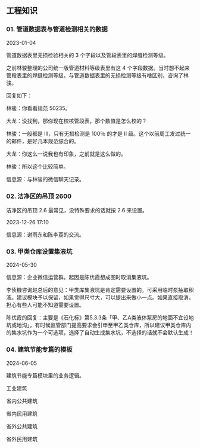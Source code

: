 ## 工程知识

### 01. 管道数据表与管道检测相关的数据

2023-01-04

管道数据表里无损检验相关的 3 个字段以及管段表里的焊缝检测等级。

之前林骏整理的公司统一版管道材料等级表里有这 4 个字段数据。当时想不起来管段表里的焊缝检测等级，与管道数据表里的无损检测等级有啥区别，咨询了林骏。

回复如下：

林骏：你看看规范 50235。

大龙：没找到，那你现在校核管段表，那个数值是怎么校的？

林骏：一般都是 III，只有无损检测是 100％ 的才是 II 级。这个以前周工发过统一的邮件，是好几本规范综合的。

大龙：你这么一说我也有印象，之前就是这么做的。

林骏：所以这个比较简单。

信息源：与林骏的微信聊天记录。

### 02. 洁净区的吊顶 2600

洁净区的吊顶 2.6 最常见，没特殊要求的话就按 2.6 来设置。

2023-12-26 17:10

信息源：谢雨东和陈李荔的交流。

### 03. 甲类仓库设置集液坑

2024-05-30

信息源：企业微信运营群。起因是陈优霞想成图时取消集液坑。

李侦糠咨询赵总后的意见：甲类库集液坑是肯定需要设置的。可采用临时泵抽取积液。建议模块予以保留，如果觉得尺寸大，可以提出来做小一点。如果直接取消，担心有些人可能不知道需要设置。

陈优霞的回复：主要是《石化标》第5.3.3条「甲、乙A类液体泵房的地面不宜设地坑或地沟」，有时候监管部门提高要求会引申至甲乙类仓库，所以建议甲类仓库内的集水坑作为一个可选项，选择了自动生成集水坑，不选择的话就不会默认生成！

### 04. 建筑节能专篇的模板

2024-06-05

建筑节能专篇模块里的业务逻辑。

工业建筑

省内公共建筑

省内民用建筑

省外公共建筑

省外民用建筑
